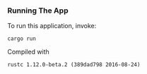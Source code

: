 ### Running The App

To run this application, invoke:

```
cargo run
```

Compiled with

```
rustc 1.12.0-beta.2 (389dad798 2016-08-24)
```
